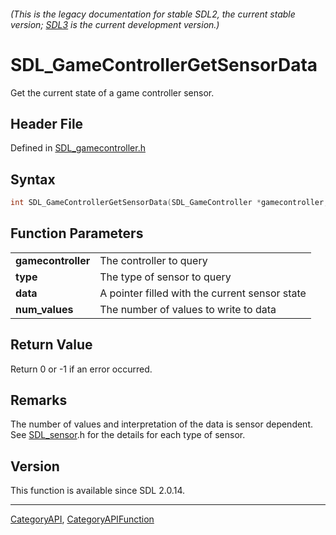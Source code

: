 ###### (This is the legacy documentation for stable SDL2, the current stable version; [SDL3](https://wiki.libsdl.org/SDL3/) is the current development version.)
# SDL_GameControllerGetSensorData

Get the current state of a game controller sensor.

## Header File

Defined in [SDL_gamecontroller.h](https://github.com/libsdl-org/SDL/blob/SDL2/include/SDL_gamecontroller.h)

## Syntax

```c
int SDL_GameControllerGetSensorData(SDL_GameController *gamecontroller, SDL_SensorType type, float *data, int num_values);

```

## Function Parameters

|                        |                                                |
| ---------------------- | ---------------------------------------------- |
| **gamecontroller**     | The controller to query                        |
| **type**               | The type of sensor to query                    |
| **data**               | A pointer filled with the current sensor state |
| **num_values**         | The number of values to write to data          |

## Return Value

Return 0 or -1 if an error occurred.

## Remarks

The number of values and interpretation of the data is sensor dependent.
See [SDL_sensor](SDL_sensor).h for the details for each type of sensor.

## Version

This function is available since SDL 2.0.14.

----
[CategoryAPI](CategoryAPI), [CategoryAPIFunction](CategoryAPIFunction)

